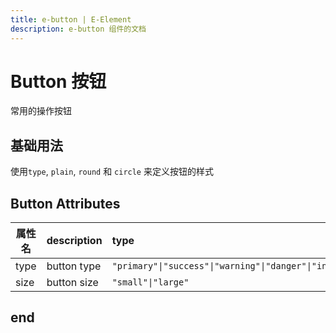 ```yaml
---
title: e-button | E-Element
description: e-button 组件的文档
---
```


# Button 按钮

常用的操作按钮

## 基础用法

使用`type`, `plain`, `round` 和 `circle` 来定义按钮的样式

<script setup lang="ts">
import EButton from "@/components/Button/E-Button.vue";


</script>

<preview path="../demo/button/ButtonBasic.vue"></preview>

## Button Attributes

| 属性名 | description | type                                                | default |
| ------ | ----------- | :-------------------------------------------------- | ------- |
| type   | button type | `"primary"\|"success"\|"warning"\|"danger"\|"info"` | `-`     |
| size   | button size | `"small"\|"large"`                                  | `-`     |

## end

<style scoped>

</style>
